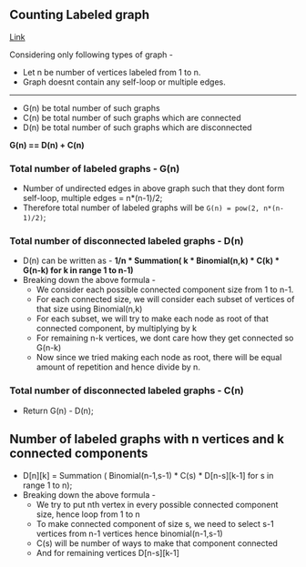 ## Counting Labeled graph
[Link](https://cp-algorithms.com/combinatorics/counting_labeled_graphs.html)

Considering only following types of graph - 
* Let n be number of vertices labeled from 1 to n.
* Graph doesnt contain any self-loop or multiple edges.

---

* G(n) be total number of such graphs
* C(n) be total number of such graphs which are connected
* D(n) be total number of such graphs which are disconnected

**G(n) == D(n) + C(n)**

### Total number of labeled graphs - G(n)
* Number of undirected edges in above graph such that they dont form self-loop, multiple edges = n*(n-1)/2;
* Therefore total number of labeled graphs will be `G(n) = pow(2, n*(n-1)/2)`;


### Total number of disconnected labeled graphs - D(n)
* D(n) can be written as - **1/n * Summation( k * Binomial(n,k) * C(k) * G(n-k) for k in range 1 to n-1)**
* Breaking down the above formula - 
  * We consider each possible connected component size from 1 to n-1. 
  * For each connected size, we will consider each subset of vertices of that size using Binomial(n,k)
  * For each subset, we will try to make each node as root of that connected component, by multiplying by k
  * For remaining n-k vertices, we dont care how they get connected so G(n-k)
  * Now since we tried making each node as root, there will be equal amount of repetition and hence divide by n. 

### Total number of disconnected labeled graphs - C(n)
* Return G(n) - D(n);


## Number of labeled graphs with n vertices and k connected components

* D[n][k] = Summation ( Binomial(n-1,s-1) * C(s) * D[n-s][k-1] for s in range 1 to n);
* Breaking down the above formula - 
  * We try to put nth vertex in every possible connected component size, hence loop from 1 to n
  * To make connected component of size s, we need to select s-1 vertices from n-1 vertices hence binomial(n-1,s-1)
  * C(s) will be number of ways to make that component connected
  * And for remaining vertices D[n-s][k-1]

